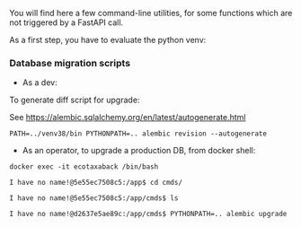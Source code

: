 You will find here a few command-line utilities, for some functions which are not triggered by a FastAPI call.

As a first step, you have to evaluate the python venv:


### Database migration scripts

* As a dev:

To generate diff script for upgrade:

See https://alembic.sqlalchemy.org/en/latest/autogenerate.html

`PATH=../venv38/bin PYTHONPATH=.. alembic revision --autogenerate
`
* As an operator, to upgrade a production DB, from docker shell:

```
docker exec -it ecotaxaback /bin/bash

I have no name!@5e55ec7508c5:/app$ cd cmds/

I have no name!@5e55ec7508c5:/app/cmds$ ls

I have no name!@d2637e5ae89c:/app/cmds$ PYTHONPATH=.. alembic upgrade
```